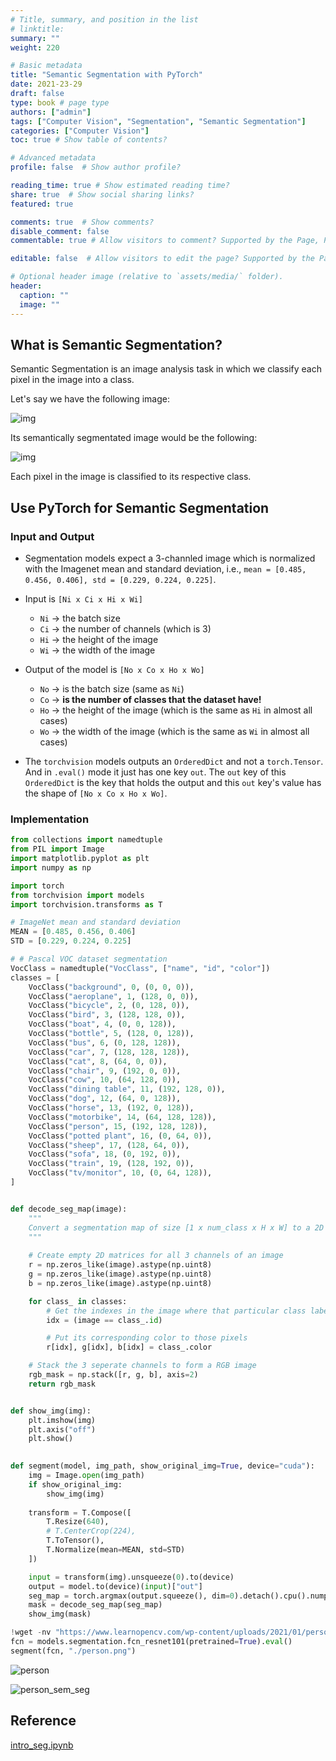 ```yaml
---
# Title, summary, and position in the list
# linktitle: 
summary: ""
weight: 220

# Basic metadata
title: "Semantic Segmentation with PyTorch"
date: 2021-23-29
draft: false
type: book # page type
authors: ["admin"]
tags: ["Computer Vision", "Segmentation", "Semantic Segmentation"]
categories: ["Computer Vision"]
toc: true # Show table of contents?

# Advanced metadata
profile: false  # Show author profile?

reading_time: true # Show estimated reading time?
share: true  # Show social sharing links?
featured: true

comments: true  # Show comments?
disable_comment: false
commentable: true # Allow visitors to comment? Supported by the Page, Post, and Docs content types.

editable: false  # Allow visitors to edit the page? Supported by the Page, Post, and Docs content types.

# Optional header image (relative to `assets/media/` folder).
header:
  caption: ""
  image: ""
---
```


## What is Semantic Segmentation?

Semantic Segmentation is an image analysis task in which we classify each pixel in the image into a class.

Let's say we have the following image:

![img](https://raw.githubusercontent.com/EckoTan0804/upic-repo/master/uPic/index3.png)

Its semantically segmentated image would be the following:

![img](https://raw.githubusercontent.com/EckoTan0804/upic-repo/master/uPic/index4.png)

Each pixel in the image is classified to its respective class.

## Use PyTorch for Semantic Segmentation

### Input and Output

- Segmentation models expect a 3-channled image which is normalized with the Imagenet mean and standard deviation, i.e.,
  `mean = [0.485, 0.456, 0.406], std = [0.229, 0.224, 0.225]`.

- Input is `[Ni x Ci x Hi x Wi]`
  - `Ni` -> the batch size
  - `Ci` -> the number of channels (which is 3)
  - `Hi` -> the height of the image
  - `Wi` -> the width of the image

- Output of the model is `[No x Co x Ho x Wo]`
  - `No` -> is the batch size (same as `Ni`)
  - `Co` -> **is the number of classes that the dataset have!**
  - `Ho` -> the height of the image (which is the same as `Hi` in almost all cases)
  - `Wo` -> the width of the image (which is the same as `Wi` in almost all cases)
- The `torchvision` models outputs an `OrderedDict` and not a `torch.Tensor`.
  And in `.eval()` mode it just has one key `out`. The `out` key of this `OrderedDict` is the key that holds the output and this `out` key's value has the shape of `[No x Co x Ho x Wo]`.

### Implementation

```python
from collections import namedtuple
from PIL import Image
import matplotlib.pyplot as plt
import numpy as np

import torch
from torchvision import models
import torchvision.transforms as T

# ImageNet mean and standard deviation
MEAN = [0.485, 0.456, 0.406]
STD = [0.229, 0.224, 0.225]

# # Pascal VOC dataset segmentation
VocClass = namedtuple("VocClass", ["name", "id", "color"])
classes = [
    VocClass("background", 0, (0, 0, 0)),
    VocClass("aeroplane", 1, (128, 0, 0)),
    VocClass("bicycle", 2, (0, 128, 0)),
    VocClass("bird", 3, (128, 128, 0)),
    VocClass("boat", 4, (0, 0, 128)),
    VocClass("bottle", 5, (128, 0, 128)),
    VocClass("bus", 6, (0, 128, 128)),
    VocClass("car", 7, (128, 128, 128)),
    VocClass("cat", 8, (64, 0, 0)),
    VocClass("chair", 9, (192, 0, 0)),
    VocClass("cow", 10, (64, 128, 0)),
    VocClass("dining table", 11, (192, 128, 0)),
    VocClass("dog", 12, (64, 0, 128)),
    VocClass("horse", 13, (192, 0, 128)),
    VocClass("motorbike", 14, (64, 128, 128)),
    VocClass("person", 15, (192, 128, 128)),
    VocClass("potted plant", 16, (0, 64, 0)),
    VocClass("sheep", 17, (128, 64, 0)),
    VocClass("sofa", 18, (0, 192, 0)),
    VocClass("train", 19, (128, 192, 0)),
    VocClass("tv/monitor", 10, (0, 64, 128)),
]


def decode_seg_map(image):
    """
    Convert a segmentation map of size [1 x num_class x H x W] to a 2D RGB image
    """
    
    # Create empty 2D matrices for all 3 channels of an image
    r = np.zeros_like(image).astype(np.uint8)
    g = np.zeros_like(image).astype(np.uint8)
    b = np.zeros_like(image).astype(np.uint8)

    for class_ in classes:
        # Get the indexes in the image where that particular class label is present
        idx = (image == class_.id)

        # Put its corresponding color to those pixels
        r[idx], g[idx], b[idx] = class_.color

    # Stack the 3 seperate channels to form a RGB image
    rgb_mask = np.stack([r, g, b], axis=2)
    return rgb_mask


def show_img(img):
    plt.imshow(img)
    plt.axis("off")
    plt.show()
    

def segment(model, img_path, show_original_img=True, device="cuda"):
    img = Image.open(img_path)
    if show_original_img:
        show_img(img)
    
    transform = T.Compose([
        T.Resize(640),
        # T.CenterCrop(224),
        T.ToTensor(),
        T.Normalize(mean=MEAN, std=STD)
    ])

    input = transform(img).unsqueeze(0).to(device)
    output = model.to(device)(input)["out"]
    seg_map = torch.argmax(output.squeeze(), dim=0).detach().cpu().numpy()
    mask = decode_seg_map(seg_map)
    show_img(mask)
```

```python
!wget -nv "https://www.learnopencv.com/wp-content/uploads/2021/01/person-segmentation.jpeg" -O person.png
fcn = models.segmentation.fcn_resnet101(pretrained=True).eval()
segment(fcn, "./person.png")
```

![person](https://raw.githubusercontent.com/EckoTan0804/upic-repo/master/uPic/person.png)

![person_sem_seg](https://raw.githubusercontent.com/EckoTan0804/upic-repo/master/uPic/person_sem_seg.png)

## Reference

[intro_seg.ipynb](https://colab.research.google.com/github/spmallick/learnopencv/blob/master/PyTorch-Segmentation-torchvision/intro-seg.ipynb#scrollTo=5GA_GNohUHnR&uniqifier=1)

